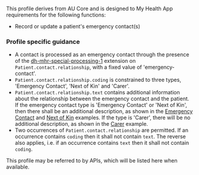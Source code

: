 This profile derives from AU Core and is designed to My Health App requirements for the following functions:
* Record or update a patient's emergency contact(s)

### Profile specific guidance
- A contact is processed as an emergency contact through the presence of the [dh-mhr-special-processing-1](StructureDefinition-dh-mhr-special-processing-1.html) extension on `Patient.contact.relationship`, with a fixed value of 'emergency-contact'.
-  `Patient.contact.relationship.coding` is constrained to three types, 'Emergency Contact', 'Next of Kin' and 'Carer'.
- `Patient.contact.relationship.text` contains additional information about the relationship between the emergency contact and the patient. If the emergency contact type is 'Emergency Contact' or 'Next of Kin', then there shall be an additional description, as shown in the [Emergency Contact](Patient-emergency-contact-john-smith.html) and [Next of Kin](Patient-next-of-kin-jo-lee.html) examples. If the type is 'Carer', there will be no additional description, as shown in the [Carer](Patient-carer-mary-brown.html) example.
- Two occurrences of `Patient.contact.relationship` are permitted. If an occurrence contains `coding` then it shall not contain `text`. The reverse also applies, i.e. if an occurrence contains `text` then it shall not contain `coding`.

This profile may be referred to by APIs, which will be listed here when available.